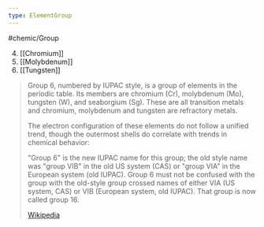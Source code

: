 ```yaml
---
type: ElementGroup
---
```

#chemic/Group 

4) [[Chromium]]
5) [[Molybdenum]]
6) [[Tungsten]]


> Group 6, numbered by IUPAC style, is a group of elements in the periodic table. Its members are chromium (Cr), molybdenum (Mo), tungsten (W), and seaborgium (Sg). These are all transition metals and chromium, molybdenum and tungsten are refractory metals.
>
> The electron configuration of these elements do not follow a unified trend, though the outermost shells do correlate with trends in chemical behavior:
>
> "Group 6" is the new IUPAC name for this group; the old style name was "group VIB" in the old US system (CAS) or "group VIA" in the European system (old IUPAC). Group 6 must not be confused with the group with the old-style group crossed names of either VIA (US system, CAS) or VIB (European system, old IUPAC). That group is now called group 16.
>
> [Wikipedia](https://en.wikipedia.org/wiki/Group%206%20element)

